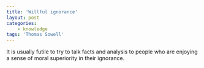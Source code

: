 ```yaml
---
title: 'Willful ignorance'
layout: post
categories:
    - knowledge
tags: 'Thomas Sowell'
---
```


It is usually futile to try to talk facts and analysis to people who are enjoying a sense of moral superiority in their ignorance.